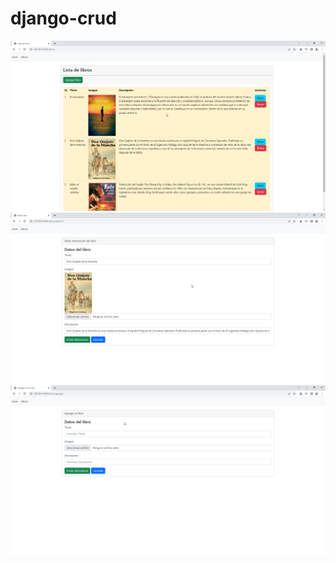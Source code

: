# django-crud

![](screenshots/pagina-libros.png)
![](screenshots/pagina-libros-editar.png)
![](screenshots/pagina-libros-agregar.png)